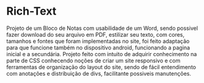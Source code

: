 # Rich-Text
Projeto de um Bloco de Notas com usabilidade de um Word, sendo possivel fazer download do seu arquivo em PDF, estilizar seu texto, com cores, tamanhos e fontes que foram implementadas no site, foi feito adaptação para que funcione também no dispositivo android, funcionando a pagina inicial e a secundária. Projeto feito com intuito de adquirir conhecimento na parte de CSS conhecendo noções de criar um site responsivo e com ferramentas de organização do layout do site, sendo de fácil entendimento com anotações e distribuição de divs, facilitante possiveis manutenções.
